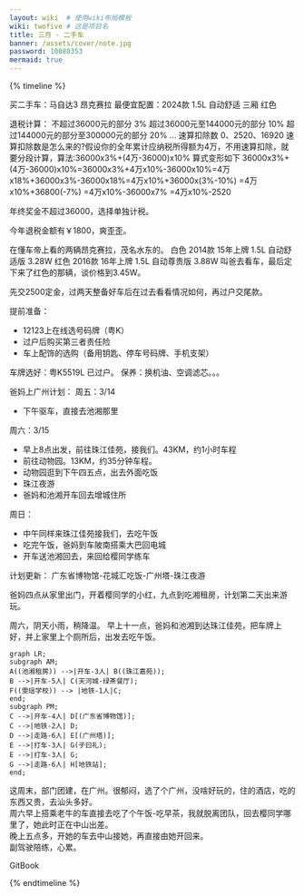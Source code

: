 ```yaml
---
layout: wiki  # 使用wiki布局模板
wiki: twofive # 这是项目名
title: 三月 - 二手车
banner: /assets/cover/note.jpg
password: 10080353
mermaid: true
---
```


{% timeline %}

<!-- node 2025.03.03 -->
买二手车：马自达3 昂克赛拉
最便宜配置：2024款 1.5L 自动舒适 三厢 红色

<!-- node 2025.03.04 -->
退税计算：
不超过36000元的部分 3%
超过36000元至144000元的部分 10%
超过144000元的部分至300000元的部分 20%
...
速算扣除数
0、2520、16920
速算扣除数是怎么来的?假设你的全年累计应纳税所得额为4万，不用速算扣除，就要分段计算，算法:36000x3%+(4万-36000)x10%
算式变形如下
36000x3%+(4万-36000)x10%=36000x3%+4万x10%-36000x10%=4万x18%+36000x3%-36000x18%=4万x10%+36000x(3%-10%)
=4万x10%+36800(-7%)
=4万x10%-36000x7%
=4万x10%-2520

年终奖金不超过36000，选择单独计税。

今年退税金额有￥1800，爽歪歪。

<!-- node 2025.03.05 -->
在懂车帝上看的两辆昂克赛拉，茂名水东的。
白色 2014款 15年上牌 1.5L 自动舒适版 3.28W
红色 2016款 16年上牌 1.5L 自动尊贵版 3.88W
叫爸去看车，最后定下来了红色的那辆，谈价格到3.45W。

先交2500定金，过两天整备好车后在过去看看情况如何，再过户交尾款。

提前准备：
- 12123上在线选号码牌（粤K）
- 过户后购买第三者责任险
- 车上配饰的选购（备用钥匙、停车号码牌、手机支架）

<!-- node 2025.03.10 -->
车牌选好：粤K5519L
已过户。
保养：换机油、空调滤芯。。。

<!-- node 2025.03.12 -->
爸妈上广州计划：
周五：3/14
- 下午驱车，直接去池湘那里

周六：3/15
- 早上8点出发，前往珠江佳苑，接我们。43KM，约1小时车程
- 前往动物园。13KM，约35分钟车程。
- 动物园逛到下午四五点，出去外面吃饭
- 珠江夜游
- 爸妈和池湘开车回去增城住所

周日：
- 中午同样来珠江佳苑接我们，去吃午饭
- 吃完午饭，爸妈到车陂南搭乘大巴回电城
- 开车送池湘回去，来回给樱同学练车

<!-- node 2025.03.14 -->
计划更新：
广东省博物馆-花城汇吃饭-广州塔-珠江夜游

<!-- node 2025.03.14 -->
爸妈四点从家里出门，开着樱同学的小红，九点到吃湘租房，计划第二天出来游玩。

<!-- node 2025.03.15 -->
周六，阴天小雨，稍降温。
早上十一点，爸妈和池湘到达珠江佳苑，把车牌上好，并上家里上个厕所后，出发去吃午饭。
```mermaid
graph LR;
subgraph AM;
A((池湘租房)) -->|开车-3人| B((珠江嘉苑));
B -->|开车-5人| C(天河城-绿茶餐厅);
F((雯瑶学校)) --> |地铁-1人|C;
end;
subgraph PM;
C -->|开车-4人| D[(广东省博物馆)];
C -->|地铁-2人| D;
D -->|走路-6人| E[(广州塔)];
E -->|打车-3人| G(子曰礼);
E -->|打车-3人| G;
G -->|走路-6人| H[地铁站];
end;
```

<!-- node 2025.03.22 -->
这周末，部门团建，在广州。很郁闷，选了个广州，没啥好玩的，住的酒店，吃的东西又贵，去汕头多好。  
周六早上搭乘老牛的车直接去吃了个午饭-吃早茶，我就脱离团队，回去樱同学哪里了，她此时正在中山出差。  
晚上五点多，开她的车去中山接她，再直接由她开回来。  
副驾驶陪练，心累。

<!-- node 2025.03.27 -->
GitBook



{% endtimeline %}


